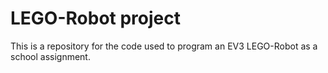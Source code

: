 # LEGO-Robot project

This is a repository for the code used to program an EV3 LEGO-Robot as a school assignment.